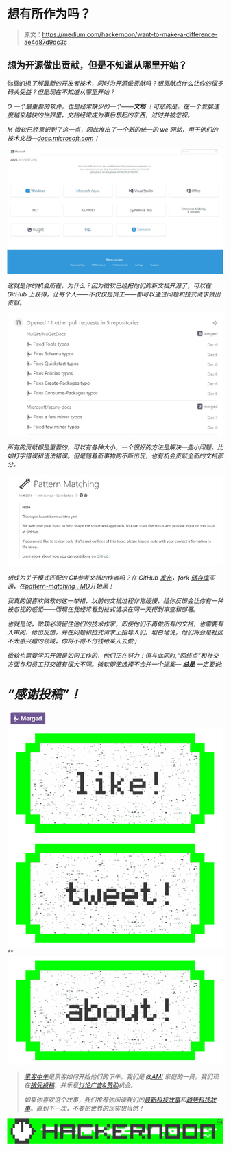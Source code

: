 # 想有所作为吗？

> 原文：<https://medium.com/hackernoon/want-to-make-a-difference-ae4d87d9dc3c>

## 想为开源做出贡献，但是不知道从哪里开始？

你真的想*了解最新的开发者技术，同时为开源做贡献吗？想贡献点什么让你的很多码头受益？但是现在不知道从哪里开始？*

*O 一个最重要的软件，也是经常缺少的一个——***文档*** ！可悲的是，在一个发展速度越来越快的世界里，文档经常成为事后想起的东西，过时并被忽视。*

*M 微软已经意识到了这一点，因此推出了一个新的统一的 we 网站，用于他们的技术文档—[*docs.microsoft.com*](https://docs.microsoft.com)！*

*![](img/142f2bc98419c7174be01dabd57e3a69.png)*

*这就是你的机会所在，为什么？因为微软已经把他们的新文档开源了，可以在 GitHub 上获得，让每个人——不仅仅是员工——都可以通过问题和拉式请求做出贡献。*

*![](img/cd5ef3b0f741c1973275bebc5e2d7b4b.png)*

*所有的贡献都是重要的，可以有各种大小，一个很好的方法是解决一些小问题，比如打字错误和语法错误。但是随着新事物的不断出现，也有机会贡献全新的文档部分。*

*![](img/01e4efed9fd20cb3131a44979be438f7.png)*

*想成为关于模式匹配的 C#参考文档的作者吗？在 GitHub [发布](https://github.com/dotnet/docs/issues/1114)，fork [储存库](https://github.com/dotnet/docs)买通，在[*pattern-matching . MD*](https://github.com/dotnet/docs/blob/master/docs/csharp/pattern-matching.md)开始黑！*

*我真的很喜欢微软的这一举措，以前的文档过程非常缓慢，给你反馈会让你有一种被忽视的感觉——而现在我经常看到拉式请求在同一天得到审查和部署。*

*也就是说，微软必须留住他们的技术作家，即使他们不再做所有的文档，也需要有人审阅、给出反馈，并在问题和拉式请求上指导人们。坦白地说，他们将会是社区不太感兴趣的领域，你将不得不付钱给某人去做:)*

*微软也需要学习开源是如何工作的，他们正在努力！但与此同时,“网络点”和社交方面与和员工打交道有很大不同。微软即使选择不合并一个提案— ***总是*** 一定要说:*

# *“感谢投稿”！*

*![](img/e006f07e37d0486a91f723d76015ff4c.png)**[![](img/50ef4044ecd4e250b5d50f368b775d38.png)](http://bit.ly/HackernoonFB)**[![](img/979d9a46439d5aebbdcdca574e21dc81.png)](https://goo.gl/k7XYbx)**[![](img/2930ba6bd2c12218fdbbf7e02c8746ff.png)](https://goo.gl/4ofytp)*

> *[黑客中午](http://bit.ly/Hackernoon)是黑客如何开始他们的下午。我们是 [@AMI](http://bit.ly/atAMIatAMI) 家庭的一员。我们现在[接受投稿](http://bit.ly/hackernoonsubmission)，并乐意[讨论广告&赞助](mailto:partners@amipublications.com)机会。*
> 
> *如果你喜欢这个故事，我们推荐你阅读我们的[最新科技故事](http://bit.ly/hackernoonlatestt)和[趋势科技故事](https://hackernoon.com/trending)。直到下一次，不要把世界的现实想当然！*

*![](img/be0ca55ba73a573dce11effb2ee80d56.png)*